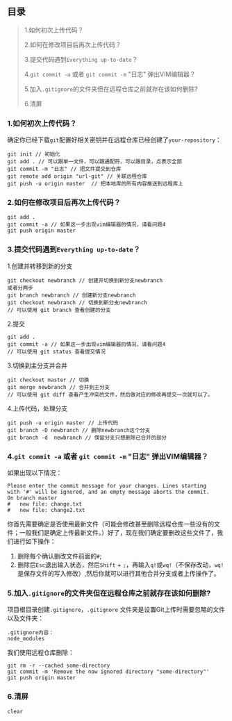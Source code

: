 目录
---
> 1.如何初次上传代码？
> 
> 2.如何在修改项目后再次上传代码？
> 
> 3.提交代码遇到`Everything up-to-date`？
> 
> 4.`git commit -a` 或者 `git commit -m` "日志" 弹出VIM编辑器？
> 
> 5.加入`.gitignore`的文件夹但在远程仓库之前就存在该如何删除?
>
> 6.清屏

### 1.如何初次上传代码？
确定你已经下载`git`配置好相关密钥并在远程仓库已经创建了`your-repository`：

    git init // 初始化
    git add . // 可以跟单一文件，可以跟通配符，可以跟目录，点表示全部
    git commit -m "日志" // 把文件提交到仓库
    git remote add origin "url-git" // 关联远程仓库
    git push -u origin master  // 把本地库的所有内容推送到远程库上

### 2.如何在修改项目后再次上传代码？

    git add .
    git commit -a // 如果这一步出现vim编辑器的情况，请看问题4
    git push origin master

### 3.提交代码遇到`Everything up-to-date`？
1.创建并转移到新的分支

    git checkout newbranch // 创建并切换到新分支newbranch
    或者分两步
    git branch newbranch // 创建新分支newbranch
    git checkout newbranch // 切换到新分支newbranch
    // 可以使用 git branch 查看创建的分支

2.提交

    git add .
    git commit -a // 如果这一步出现vim编辑器的情况，请看问题4
    // 可以使用 git status 查看提交情况
    
3.切换到主分支并合并

    git checkout master // 切换
    git merge newbranch // 合并到主分支
    // 可以使用 git diff 查看产生冲突的文件，然后做对应的修改再提交一次就可以了。
    
4.上传代码，处理分支

    git push -u origin master // 上传代码
    git branch -D newbranch // 删除newbranch这个分支
    git branch -d  newbranch // 保留分支只想删除已合并的部分

### 4.`git commit -a` 或者 `git commit -m` "日志" 弹出VIM编辑器？

如果出现以下情况：

    Please enter the commit message for your changes. Lines starting  
    with '#' will be ignored, and an empty message aborts the commit. 
    On branch master  
    #   new file: change.txt  
    #   new file: change2.txt

你首先需要确定是否使用最新文件（可能会修改甚至删除远程仓库一些没有的文件；一般我们是确定上传最新文件。）好了，现在我们确定要删改这些文件了，我们进行如下操作：

1. 删除每个确认删改文件前面的`#`;
2. 删除后`Esc`退出输入状态，然后`Shift` + `;`，再输入`q!`或`wq!`（不保存改动，`wq!`是保存文件的写入修改）,然后你就可以进行其他合并分支或者上传操作了。

### 5.加入`.gitignore`的文件夹但在远程仓库之前就存在该如何删除?
项目根目录创建`.gitignore`，`.gitignore` 文件夹是设置Git上传时需要忽略的文件以及文件夹：

    .gitignore内容：
    node_modules

我们使用远程仓库删除：

    git rm -r --cached some-directory
    git commit -m 'Remove the now ignored directory "some-directory"'
    git push origin master
    
### 6.清屏
`clear`